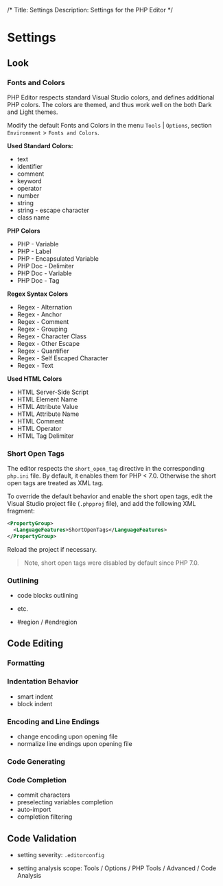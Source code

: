 /*
Title: Settings
Description: Settings for the PHP Editor
*/

# Settings

## Look

### Fonts and Colors

PHP Editor respects standard Visual Studio colors, and defines additional PHP colors. The colors are themed, and thus work well on the both Dark and Light themes.

Modify the default Fonts and Colors in the menu `Tools` | `Options`, section `Environment` > `Fonts and Colors`.

**Used Standard Colors:**

- text
- identifier
- comment
- keyword
- operator
- number
- string
- string - escape character
- class name

**PHP Colors**

- PHP - Variable
- PHP - Label
- PHP - Encapsulated Variable
- PHP Doc - Delimiter
- PHP Doc - Variable
- PHP Doc - Tag

**Regex Syntax Colors**

- Regex - Alternation
- Regex - Anchor
- Regex - Comment
- Regex - Grouping
- Regex - Character Class
- Regex - Other Escape
- Regex - Quantifier
- Regex - Self Escaped Character
- Regex - Text

**Used HTML Colors**

- HTML Server-Side Script
- HTML Element Name
- HTML Attribute Value
- HTML Attribute Name
- HTML Comment
- HTML Operator
- HTML Tag Delimiter

### Short Open Tags

The editor respects the `short_open_tag` directive in the corresponding `php.ini` file. By default, it enables them for PHP &lt; 7.0. Otherwise the short open tags are treated as XML tag.

To override the default behavior and enable the short open tags, edit the Visual Studio project file (`.phpproj` file), and add the following XML fragment:

```xml
<PropertyGroup>
  <LanguageFeatures>ShortOpenTags</LanguageFeatures>    
</PropertyGroup>
```

Reload the project if necessary.

> Note, short open tags were disabled by default since PHP 7.0.

### Outlining

- code blocks outlining
- etc.

- #region / #endregion

## Code Editing

### Formatting

### Indentation Behavior

- smart indent
- block indent

### Encoding and Line Endings

- change encoding upon opening file
- normalize line endings upon opening file

### Code Generating

### Code Completion

- commit characters
- preselecting variables completion
- auto-import
- completion filtering

## Code Validation

- setting severity: `.editorconfig`

- setting analysis scope: Tools / Options / PHP Tools / Advanced / Code Analysis
